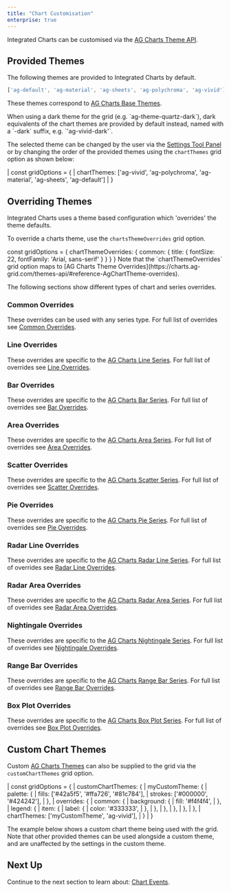 ```yaml
---
title: "Chart Customisation"
enterprise: true
---
```


Integrated Charts can be customised via the [AG Charts Theme API](https://charts.ag-grid.com/themes-api/).

## Provided Themes

The following themes are provided to Integrated Charts by default.

```js
['ag-default', 'ag-material', 'ag-sheets', 'ag-polychroma', 'ag-vivid']
```

These themes correspond to [AG Charts Base Themes](https://charts.ag-grid.com/themes-api/#reference-AgChartTheme-baseTheme). 

<note>
When using a dark theme for the grid (e.g. `ag-theme-quartz-dark`), dark equivalents of the chart themes are provided by
default instead, named with a `-dark` suffix, e.g. `'ag-vivid-dark'`.
</note>

The selected theme can be changed by the user via the [Settings Tool Panel](/integrated-charts-chart-tool-panels/) or
by changing the order of the provided themes using the `chartThemes` grid option as shown below:

<snippet spaceBetweenProperties="true">
| const gridOptions = {
|     chartThemes: ['ag-vivid', 'ag-polychroma', 'ag-material', 'ag-sheets', 'ag-default']
| }
</snippet>

## Overriding Themes

Integrated Charts uses a theme based configuration which 'overrides' the theme defaults.

To override a charts theme, use the `chartsThemeOverrides` grid option.

<snippet>
const gridOptions = {
    chartThemeOverrides: {
        common: {
            title: {
                fontSize: 22,
                fontFamily: 'Arial, sans-serif'
            }
        }
    }
}
</snippet>

<note>
Note that the `chartThemeOverrides` grid option maps to [AG Charts Theme Overrides](https://charts.ag-grid.com/themes-api/#reference-AgChartTheme-overrides).
</note>

The following sections show different types of chart and series overrides.

### Common Overrides

These overrides can be used with any series type. For full list of overrides see [Common Overrides](https://charts.ag-grid.com/themes-api/#reference-AgChartTheme-overrides-common).

<grid-example title='Common Overrides' name='common-overrides' type='generated' options='{ "exampleHeight": 660, "enterprise": true,  "modules": ["clientside", "menu", "charts-enterprise"] }'></grid-example>

### Line Overrides

These overrides are specific to the [AG Charts Line Series](https://charts.ag-grid.com/react/line-series/). For full list of overrides see [Line Overrides](https://charts.ag-grid.com/themes-api/#reference-AgChartTheme-overrides-line).

<grid-example title='Line Overrides' name='line-overrides' type='generated' options='{ "exampleHeight": 660, "enterprise": true,  "modules": ["clientside", "menu", "charts-enterprise"] }'></grid-example>

### Bar Overrides

These overrides are specific to the [AG Charts Bar Series](https://charts.ag-grid.com/react/bar-series/). For full list of overrides see [Bar Overrides](https://charts.ag-grid.com/themes-api/#reference-AgChartTheme-overrides-bar).

<grid-example title='Bar Overrides' name='bar-overrides' type='generated' options='{ "exampleHeight": 660, "enterprise": true,  "modules": ["clientside", "menu", "charts-enterprise"] }'></grid-example>

### Area Overrides

These overrides are specific to the [AG Charts Area Series](https://charts.ag-grid.com/react/area-series/). For full list of overrides see [Area Overrides](https://charts.ag-grid.com/themes-api/#reference-AgChartTheme-overrides-area).

<grid-example title='Area Overrides' name='area-overrides' type='generated' options='{ "exampleHeight": 660, "enterprise": true,  "modules": ["clientside", "menu", "charts-enterprise"] }'></grid-example>

### Scatter Overrides

These overrides are specific to the [AG Charts Scatter Series](https://charts.ag-grid.com/react/scatter-series/). For full list of overrides see [Scatter Overrides](https://charts.ag-grid.com/themes-api/#reference-AgChartTheme-overrides-scatter).

<grid-example title='Scatter Overrides' name='scatter-overrides' type='generated' options='{ "exampleHeight": 660, "enterprise": true,  "modules": ["clientside", "menu", "charts-enterprise"] }'></grid-example>

### Pie Overrides

These overrides are specific to the [AG Charts Pie Series](https://charts.ag-grid.com/react/pie-series/). For full list of overrides see [Pie Overrides](https://charts.ag-grid.com/themes-api/#reference-AgChartTheme-overrides-pie).

<grid-example title='Pie Overrides' name='pie-overrides' type='generated' options='{ "exampleHeight": 660, "enterprise": true,  "modules": ["clientside", "menu", "charts-enterprise"] }'></grid-example>

### Radar Line Overrides

These overrides are specific to the [AG Charts Radar Line Series](https://charts.ag-grid.com/react/radar-line-series/). For full list of overrides see [Radar Line Overrides](https://charts.ag-grid.com/themes-api/#reference-AgChartTheme-overrides-radar-line).

<grid-example title='Radar Line Overrides' name='radar-line-overrides' type='generated' options='{ "exampleHeight": 660, "enterprise": true,  "modules": ["clientside", "menu", "charts-enterprise"] }'></grid-example>

### Radar Area Overrides

These overrides are specific to the [AG Charts Radar Area Series](https://charts.ag-grid.com/react/radar-area-series/). For full list of overrides see [Radar Area Overrides](https://charts.ag-grid.com/themes-api/#reference-AgChartTheme-overrides-radar-area).

<grid-example title='Radar Area Overrides' name='radar-area-overrides' type='generated' options='{ "exampleHeight": 660, "enterprise": true,  "modules": ["clientside", "menu", "charts-enterprise"] }'></grid-example>

### Nightingale Overrides

These overrides are specific to the [AG Charts Nightingale Series](https://charts.ag-grid.com/react/nightingale-series/). For full list of overrides see [Nightingale Overrides](https://charts.ag-grid.com/themes-api/#reference-AgChartTheme-overrides-nightingale).

<grid-example title='Nightingale Overrides' name='nightingale-overrides' type='generated' options='{ "exampleHeight": 660, "enterprise": true,  "modules": ["clientside", "menu", "charts-enterprise"] }'></grid-example>

### Range Bar Overrides

These overrides are specific to the [AG Charts Range Bar Series](https://charts.ag-grid.com/react/range-bar-series/). For full list of overrides see [Range Bar Overrides](https://charts.ag-grid.com/themes-api/#reference-AgChartTheme-overrides-range-bar).

<grid-example title='Box Plot Overrides' name='range-bar-overrides' type='generated' options='{ "exampleHeight": 660, "enterprise": true,  "modules": ["clientside", "menu", "charts-enterprise"] }'></grid-example>


### Box Plot Overrides

These overrides are specific to the [AG Charts Box Plot Series](https://charts.ag-grid.com/react/box-plot-series/). For full list of overrides see [Box Plot Overrides](https://charts.ag-grid.com/themes-api/#reference-AgChartTheme-overrides-box-plot).

<grid-example title='Box Plot Overrides' name='box-plot-overrides' type='generated' options='{ "exampleHeight": 660, "enterprise": true,  "modules": ["clientside", "menu", "charts-enterprise"] }'></grid-example>

## Custom Chart Themes

Custom [AG Charts Themes](https://charts.ag-grid.com/react/themes/) can also be supplied to the grid via the `customChartThemes` grid option.

<snippet spaceBetweenProperties="true">
| const gridOptions = {
|     customChartThemes: {
|         myCustomTheme: {
|             palette: {
|                 fills: ['#42a5f5', '#ffa726', '#81c784'],
|                 strokes: ['#000000', '#424242'],
|             },
|             overrides: {
|                 common: {
|                     background: {
|                         fill: '#f4f4f4',
|                     },
|                     legend: {
|                         item: {
|                             label: {
|                                 color: '#333333',
|                             },
|                         },
|                     },
|                 },
|             },    
|         },
|         chartThemes: ['myCustomTheme', 'ag-vivid'],
|     }
| }
</snippet>

The example below shows a custom chart theme being used with the grid. Note that other provided themes can be used 
alongside a custom theme, and are unaffected by the settings in the custom theme.

<grid-example title='Custom Chart Theme' name='custom-chart-theme' type='generated' options='{ "exampleHeight": 660,"enterprise": true,  "modules": ["clientside", "menu", "charts-enterprise"] }'></grid-example>

## Next Up

Continue to the next section to learn about: [Chart Events](/integrated-charts-events/).



